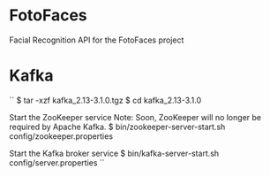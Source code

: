 # FotoFaces
Facial Recognition API for the FotoFaces project

# Kafka
``
$ tar -xzf kafka_2.13-3.1.0.tgz
$ cd kafka_2.13-3.1.0

Start the ZooKeeper service
Note: Soon, ZooKeeper will no longer be required by Apache Kafka.
$ bin/zookeeper-server-start.sh config/zookeeper.properties

Start the Kafka broker service
$ bin/kafka-server-start.sh config/server.properties
``